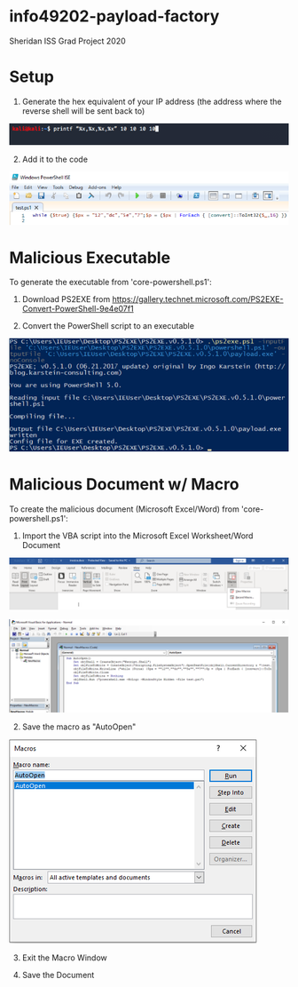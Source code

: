 # info49202-payload-factory
Sheridan ISS Grad Project 2020

# Setup
1. Generate the hex equivalent of your IP address (the address where the reverse shell will be sent back to)

![Generate-IP-Hex](https://github.com/juuliemai/info49202-payload-factory/blob/master/generate-ip-hex.png)

2. Add it to the code

![Embed-IP-Code](https://github.com/juuliemai/info49202-payload-factory/blob/master/embed-ip-powershell.png)

# Malicious Executable
To generate the executable from 'core-powershell.ps1':

1. Download PS2EXE from https://gallery.technet.microsoft.com/PS2EXE-Convert-PowerShell-9e4e07f1

2. Convert the PowerShell script to an executable

![Convert-PS2EXE](https://github.com/juuliemai/info49202-payload-factory/blob/master/ps2exe-convert.png)

# Malicious Document w/ Macro
To create the malicious document (Microsoft Excel/Word) from 'core-powershell.ps1':

1. Import the VBA script into the Microsoft Excel Worksheet/Word Document

![View-Macro](https://github.com/juuliemai/info49202-payload-factory/blob/master/view-macro.png)

![Save-Macro](https://github.com/juuliemai/info49202-payload-factory/blob/master/save-macro.png)

2. Save the macro as "AutoOpen"

![AutoOpen](https://github.com/juuliemai/info49202-payload-factory/blob/master/auto-open-macro.png)

3. Exit the Macro Window

4. Save the Document
